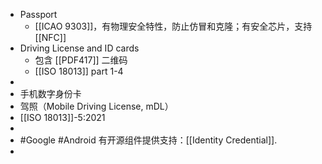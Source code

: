 - Passport
	- [[ICAO 9303]]，有物理安全特性，防止仿冒和克隆；有安全芯片，支持 [[NFC]]
- Driving License and ID cards
	- 包含 [[PDF417]] 二维码
	- [[ISO 18013]] part 1-4
-
- 手机数字身份卡
- 驾照（Mobile Driving License, mDL）
- [[ISO 18013]]-5:2021
-
- #Google #Android 有开源组件提供支持：[[Identity Credential]].
-